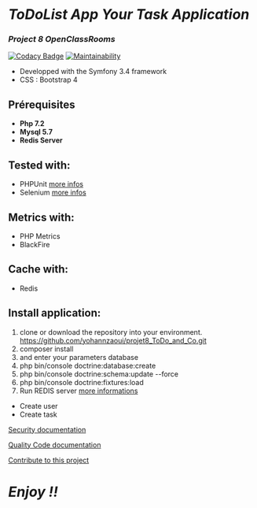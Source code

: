 *ToDoList App Your Task Application*
==================================
### *Project 8 OpenClassRooms*

[![Codacy Badge](https://api.codacy.com/project/badge/Grade/a711004de5cd4e5f9b4bc892faf33146)](https://app.codacy.com/app/yohannzaoui/projet8_ToDo_and_Co?utm_source=github.com&utm_medium=referral&utm_content=yohannzaoui/projet8_ToDo_and_Co&utm_campaign=Badge_Grade_Dashboard)
[![Maintainability](https://api.codeclimate.com/v1/badges/96bff9fc7d6cd02562bb/maintainability)](https://codeclimate.com/github/yohannzaoui/projet8_ToDo_and_Co/maintainability)

* Developped with the Symfony 3.4 framework
* CSS : Bootstrap 4

## Prérequisites
* **Php 7.2**
* **Mysql 5.7**
* **Redis Server**

## Tested with:
- PHPUnit [more infos](https://phpunit.de/)
- Selenium [more infos](https://www.seleniumhq.org/)

## Metrics with:
- PHP Metrics
- BlackFire

## Cache with:
- Redis

## Install application:
1. clone or download the repository into your environment. https://github.com/yohannzaoui/projet8_ToDo_and_Co.git
2. composer install
3. and enter your parameters database
4. php bin/console doctrine:database:create
5. php bin/console doctrine:schema:update --force
6. php bin/console doctrine:fixtures:load
7. Run REDIS server [more informations](https://redis.io/)
- Create user
- Create task

[Security documentation](https://github.com/yohannzaoui/projet8_ToDo_and_Co/blob/master/docs/documents/symfony_security.pdf)

[Quality Code documentation](https://github.com/yohannzaoui/projet8_ToDo_and_Co/blob/master/docs/documents/audit_qualit%C3%A9.pdf)

[Contribute to this project](https://github.com/yohannzaoui/projet8_ToDo_and_Co/blob/master/Contributing.md)

# *Enjoy !!*



